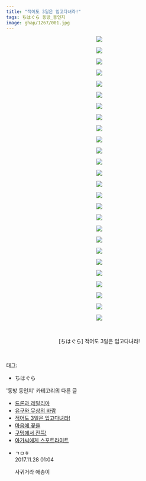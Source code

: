 ```yaml
---
title: "적어도 3일은 입고다녀라!"
tags: ちはぐら 동방_동인지
image: ghap/1267/001.jpg
---
```

<div class="article">
<p style="text-align: center; clear: none; float: none;"><img src="{{ site.nasurl }}/ghap/1267/001.jpg"/></p>
<p style="text-align: center; clear: none; float: none;"><img src="{{ site.nasurl }}/ghap/1267/002.jpg"/></p>
<p style="text-align: center; clear: none; float: none;"><img src="{{ site.nasurl }}/ghap/1267/003.jpg"/></p>
<p style="text-align: center; clear: none; float: none;"><img src="{{ site.nasurl }}/ghap/1267/004.jpg"/></p>
<p style="text-align: center; clear: none; float: none;"><img src="{{ site.nasurl }}/ghap/1267/005.jpg"/></p>
<p style="text-align: center; clear: none; float: none;"><img src="{{ site.nasurl }}/ghap/1267/006.jpg"/></p>
<p style="text-align: center; clear: none; float: none;"><img src="{{ site.nasurl }}/ghap/1267/007.jpg"/></p>
<p style="text-align: center; clear: none; float: none;"><img src="{{ site.nasurl }}/ghap/1267/008.jpg"/></p>
<p style="text-align: center; clear: none; float: none;"><img src="{{ site.nasurl }}/ghap/1267/009.jpg"/></p>
<p style="text-align: center; clear: none; float: none;"><img src="{{ site.nasurl }}/ghap/1267/010.jpg"/></p>
<p style="text-align: center; clear: none; float: none;"><img src="{{ site.nasurl }}/ghap/1267/011.jpg"/></p>
<p style="text-align: center; clear: none; float: none;"><img src="{{ site.nasurl }}/ghap/1267/012.jpg"/></p>
<p style="text-align: center; clear: none; float: none;"><img src="{{ site.nasurl }}/ghap/1267/013.jpg"/></p>
<p style="text-align: center; clear: none; float: none;"><img src="{{ site.nasurl }}/ghap/1267/014.jpg"/></p>
<p style="text-align: center; clear: none; float: none;"><img src="{{ site.nasurl }}/ghap/1267/015.jpg"/></p>
<p style="text-align: center; clear: none; float: none;"><img src="{{ site.nasurl }}/ghap/1267/016.jpg"/></p>
<p style="text-align: center; clear: none; float: none;"><img src="{{ site.nasurl }}/ghap/1267/017.jpg"/></p>
<p style="text-align: center; clear: none; float: none;"><img src="{{ site.nasurl }}/ghap/1267/018.jpg"/></p>
<p style="text-align: center; clear: none; float: none;"><img src="{{ site.nasurl }}/ghap/1267/019.jpg"/></p>
<p style="text-align: center; clear: none; float: none;"><img src="{{ site.nasurl }}/ghap/1267/020.jpg"/></p>
<p style="text-align: center; clear: none; float: none;"><img src="{{ site.nasurl }}/ghap/1267/021.jpg"/></p>
<p style="text-align: center; clear: none; float: none;"><img src="{{ site.nasurl }}/ghap/1267/022.jpg"/></p>
<p style="text-align: center; clear: none; float: none;"><img src="{{ site.nasurl }}/ghap/1267/023.jpg"/></p>
<p style="text-align: center; clear: none; float: none;"><img src="{{ site.nasurl }}/ghap/1267/024.jpg"/></p>
<p style="text-align: center; clear: none; float: none;"><img src="{{ site.nasurl }}/ghap/1267/025.jpg"/></p>
<p style="text-align: center; clear: none; float: none;"><img src="{{ site.nasurl }}/ghap/1267/026.jpg"/></p>
<p style="text-align: center; clear: none; float: none;"><br/></p>
<p style="text-align: center; clear: none; float: none;">[ちはぐら] 적어도 3일은 입고다녀라!</p>
<p><br/></p>
</div><div class="tagTrail">
<p>태그: </p>
<ul>
<li>ちはぐら</li>
</ul>
</div><div class="another">
<p>'동방 동인지' 카테고리의 다른 글</p>
<ul>
<li><a href="/2016-07-31-ghap_1269">드론과 레밀리아</a></li>
<li><a href="/2016-07-31-ghap_1268">유구와 무상의 바람</a></li>
<li><a href="/2016-07-31-ghap_1267">적어도 3일은 입고다녀라!</a></li>
<li><a href="/2016-07-31-ghap_1266">마음에 꽃을</a></li>
<li><a href="/2016-07-31-ghap_1265">구멍에서 잔뜩!</a></li>
<li><a href="/2016-07-31-ghap_1264">아가씨에게 스포트라이트</a></li>
</ul>
</div><div class="cb_module cb_fluid">
<div class="cb_wrt cb_profile">
<div class="comment">
<ul>
<li class="cb_thumb_off" id="comment15138854">
<div class="cb_comment_area">
<div class="cb_info_area">
<div class="cb_section">
<span class="cb_nick_name">ㄱㅁㅎ</span>
</div>
<div class="cb_section">
<span class="cb_date">2017.11.28 01:04 </span>
</div>
</div>
<div class="cb_dsc_comment">
<p class="cb_dsc">
											사귀거라 애송이
										</p>
</div>
</div></li>
</ul>
</div>
</div><!-- commentList close -->
</div>